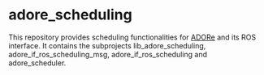 <!--
********************************************************************************
* Copyright (C) 2017-2023 German Aerospace Center (DLR). 
* Eclipse ADORe, Automated Driving Open Research https://eclipse.org/adore
*
* This program and the accompanying materials are made available under the 
* terms of the Eclipse Public License 2.0 which is available at
* http://www.eclipse.org/legal/epl-2.0.
*
* SPDX-License-Identifier: EPL-2.0 
*
* Contributors: 
*   Matthias Nichting - initial API and implementation
********************************************************************************
-->

# adore_scheduling
This repository provides scheduling functionalities for [ADORe](https://github.com/eclipse/adore) and its ROS interface. It contains the subprojects lib_adore_scheduling, adore_if_ros_scheduling_msg, adore_if_ros_scheduling and adore_scheduler.

